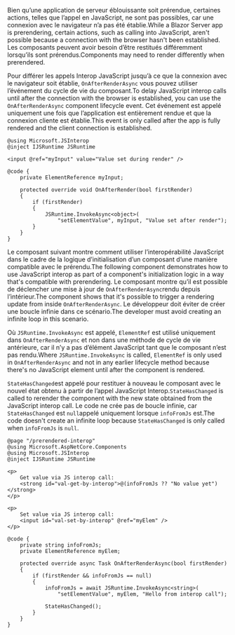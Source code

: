<span data-ttu-id="0b099-101">Bien qu’une application de serveur éblouissante soit prérendue, certaines actions, telles que l’appel en JavaScript, ne sont pas possibles, car une connexion avec le navigateur n’a pas été établie.</span><span class="sxs-lookup"><span data-stu-id="0b099-101">While a Blazor Server app is prerendering, certain actions, such as calling into JavaScript, aren't possible because a connection with the browser hasn't been established.</span></span> <span data-ttu-id="0b099-102">Les composants peuvent avoir besoin d’être restitués différemment lorsqu’ils sont prérendus.</span><span class="sxs-lookup"><span data-stu-id="0b099-102">Components may need to render differently when prerendered.</span></span>

<span data-ttu-id="0b099-103">Pour différer les appels Interop JavaScript jusqu’à ce que la connexion avec le navigateur soit établie, `OnAfterRenderAsync` vous pouvez utiliser l’événement du cycle de vie du composant.</span><span class="sxs-lookup"><span data-stu-id="0b099-103">To delay JavaScript interop calls until after the connection with the browser is established, you can use the `OnAfterRenderAsync` component lifecycle event.</span></span> <span data-ttu-id="0b099-104">Cet événement est appelé uniquement une fois que l’application est entièrement rendue et que la connexion cliente est établie.</span><span class="sxs-lookup"><span data-stu-id="0b099-104">This event is only called after the app is fully rendered and the client connection is established.</span></span>

```cshtml
@using Microsoft.JSInterop
@inject IJSRuntime JSRuntime

<input @ref="myInput" value="Value set during render" />

@code {
    private ElementReference myInput;

    protected override void OnAfterRender(bool firstRender)
    {
        if (firstRender)
        {
            JSRuntime.InvokeAsync<object>(
                "setElementValue", myInput, "Value set after render");
        }
    }
}
```

<span data-ttu-id="0b099-105">Le composant suivant montre comment utiliser l’interopérabilité JavaScript dans le cadre de la logique d’initialisation d’un composant d’une manière compatible avec le prérendu.</span><span class="sxs-lookup"><span data-stu-id="0b099-105">The following component demonstrates how to use JavaScript interop as part of a component's initialization logic in a way that's compatible with prerendering.</span></span> <span data-ttu-id="0b099-106">Le composant montre qu’il est possible de déclencher une mise à jour de `OnAfterRenderAsync`rendu depuis l’intérieur.</span><span class="sxs-lookup"><span data-stu-id="0b099-106">The component shows that it's possible to trigger a rendering update from inside `OnAfterRenderAsync`.</span></span> <span data-ttu-id="0b099-107">Le développeur doit éviter de créer une boucle infinie dans ce scénario.</span><span class="sxs-lookup"><span data-stu-id="0b099-107">The developer must avoid creating an infinite loop in this scenario.</span></span>

<span data-ttu-id="0b099-108">Où `JSRuntime.InvokeAsync` est appelé, `ElementRef` est utilisé uniquement dans `OnAfterRenderAsync` et non dans une méthode de cycle de vie antérieure, car il n’y a pas d’élément JavaScript tant que le composant n’est pas rendu.</span><span class="sxs-lookup"><span data-stu-id="0b099-108">Where `JSRuntime.InvokeAsync` is called, `ElementRef` is only used in `OnAfterRenderAsync` and not in any earlier lifecycle method because there's no JavaScript element until after the component is rendered.</span></span>

<span data-ttu-id="0b099-109">`StateHasChanged`est appelé pour restituer à nouveau le composant avec le nouvel état obtenu à partir de l’appel JavaScript Interop.</span><span class="sxs-lookup"><span data-stu-id="0b099-109">`StateHasChanged` is called to rerender the component with the new state obtained from the JavaScript interop call.</span></span> <span data-ttu-id="0b099-110">Le code ne crée pas de boucle infinie, car `StateHasChanged` est `null`appelé uniquement lorsque `infoFromJs` est.</span><span class="sxs-lookup"><span data-stu-id="0b099-110">The code doesn't create an infinite loop because `StateHasChanged` is only called when `infoFromJs` is `null`.</span></span>

```cshtml
@page "/prerendered-interop"
@using Microsoft.AspNetCore.Components
@using Microsoft.JSInterop
@inject IJSRuntime JSRuntime

<p>
    Get value via JS interop call:
    <strong id="val-get-by-interop">@(infoFromJs ?? "No value yet")</strong>
</p>

<p>
    Set value via JS interop call:
    <input id="val-set-by-interop" @ref="myElem" />
</p>

@code {
    private string infoFromJs;
    private ElementReference myElem;

    protected override async Task OnAfterRenderAsync(bool firstRender)
    {
        if (firstRender && infoFromJs == null)
        {
            infoFromJs = await JSRuntime.InvokeAsync<string>(
                "setElementValue", myElem, "Hello from interop call");

            StateHasChanged();
        }
    }
}
```